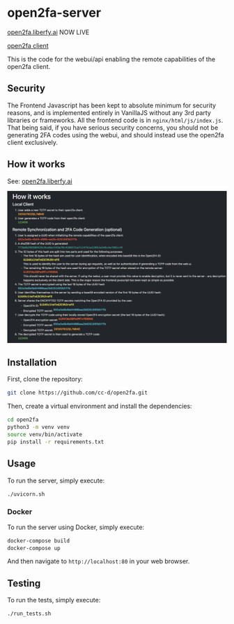 # open2fa-server

[open2fa.liberfy.ai](https://open2fa.liberfy.ai) NOW LIVE

[open2fa client](https://github.com/cc-d/open2fa)

This is the code for the webui/api enabling the remote capabilities of the open2fa client.

## Security

The Frontend Javascript has been kept to absolute minimum for security reasons, and is implemented entirely in VanillaJS without any 3rd party libraries or frameworks. All the frontend code is in `nginx/html/js/index.js`. That being said, if you have serious security concerns, you should not be generating 2FA codes using the webui, and should instead use the open2fa client exclusively.

## How it works

See: [open2fa.liberfy.ai](https://open2fa.liberfy.ai)

![how it works](/sync.png)

## Installation

First, clone the repository:

```bash
git clone https://github.com/cc-d/open2fa.git
```

Then, create a virtual environment and install the dependencies:

```bash
cd open2fa
python3 -m venv venv
source venv/bin/activate
pip install -r requirements.txt
```

## Usage

To run the server, simply execute:

```bash
./uvicorn.sh
```

### Docker

To run the server using Docker, simply execute:

```bash
docker-compose build
docker-compose up
```

And then navigate to `http://localhost:80` in your web browser.

## Testing

To run the tests, simply execute:

```bash
./run_tests.sh
```
